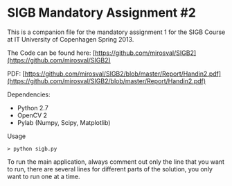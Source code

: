 # SIGB Mandatory Assignment #2

This is a companion file for the mandatory assignment 1 for the SIGB Course at IT University of Copenhagen Spring 2013.

The Code can be found here: [https://github.com/mirosval/SIGB2](https://github.com/mirosval/SIGB2)

PDF: [https://github.com/mirosval/SIGB2/blob/master/Report/Handin2.pdf](https://github.com/mirosval/SIGB2/blob/master/Report/Handin2.pdf)

Dependencies:

* Python 2.7
* OpenCV 2
* Pylab (Numpy, Scipy, Matplotlib)

Usage

	> python sigb.py
	
To run the main application, always comment out only the line that you want to run, there are several lines for different parts of the solution, you only want to run one at a time.